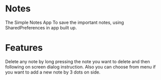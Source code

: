  # Notes
  
  The Simple Notes App 
  To save the important notes, using SharedPreferences in app built up.
  
 # Features
 
 Delete any note by long pressing the note you want to delete and then following on screen dialog instruction.
 Also you can choose from menu if you want to add a new note by 3 dots on side.
